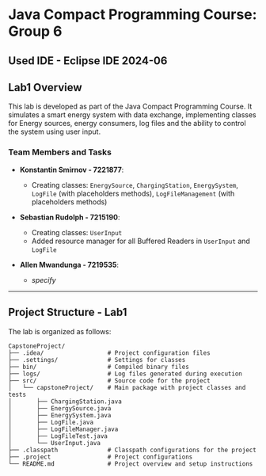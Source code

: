 # Java Compact Programming Course: Group 6
## Used IDE - Eclipse IDE 2024-06

## Lab1 Overview

This lab is developed as part of the Java Compact Programming Course. It simulates a smart energy system with data exchange, implementing classes for Energy sources, energy consumers, log files and the ability to control the system using user input.

### Team Members and Tasks

- **Konstantin Smirnov - 7221877**:
  - Creating classes: `EnergySource`, `ChargingStation`, `EnergySystem`, `LogFile` (with placeholders methods), `LogFileManagement` (with placeholders methods)

- **Sebastian Rudolph - 7215190**:
  - Creating classes: `UserInput`
  - Added resource manager for all Buffered Readers in `UserInput` and `LogFile`
    
- **Allen Mwandunga - 7219535**:
  - *specify*
---

## Project Structure - Lab1

The lab is organized as follows:

```
CapstoneProject/
├── .idea/                  # Project configuration files
├── .settings/              # Settings for classes
├── bin/                    # Compiled binary files
├── logs/                   # Log files generated during execution
├── src/                    # Source code for the project
│   └── capstoneProject/    # Main package with project classes and tests
│       ├── ChargingStation.java
│       ├── EnergySource.java
│       ├── EnergySystem.java
│       ├── LogFile.java
│       ├── LogFileManager.java
│       ├── LogFileTest.java
│       └── UserInput.java
├── .classpath              # Classpath configurations for the project
├── .project                # Project configurations
└── README.md               # Project overview and setup instructions
```


